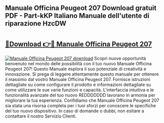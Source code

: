 ## Manuale Officina Peugeot 207 Download gratuit PDF - Part-kKP Italiano Manuale dell'utente di riparazione HzcDW

# <h2><a href="http://dfak11.blite.top/?on=Manuale+Officina+Peugeot+207">🔗Download 👉🔴 Manuale Officina Peugeot 207</a></h2>

[![Manuale Officina Peugeot 207 download](https://i.imgur.com/lujVjoI.png)](http://dfak11.blite.top/?on=Manuale+Officina+Peugeot+207)
Scopri nuove opportunità benvenuto nel mondo delle possibilità con il tuo nuovo Manuale Officina Peugeot 207! Questo Manuale esplora il suo potenziale di creatività e innovazione. Si prega di leggere attentamente questo manuale per ottenere il massimo dal vostro Manuale Officina Peugeot 207. Fornisce istruzioni dettagliate su come configurare il prodotto e informazioni dettagliate su come utilizzare le sue varie funzioni e capacità. L'interfaccia intuitiva e le funzionalità avanzate del tuo nuovo REDDDDDDD lavorano in armonia per migliorare la tua esperienza. Confidiamo che Manuale Officina Peugeot 207 sia stata una risorsa completa per i tuoi sforzi per conoscere le specifiche del tuo nuovo dispositivo. In caso di domande o dubbi, non esitare a contattare il nostro Servizio Clienti.
